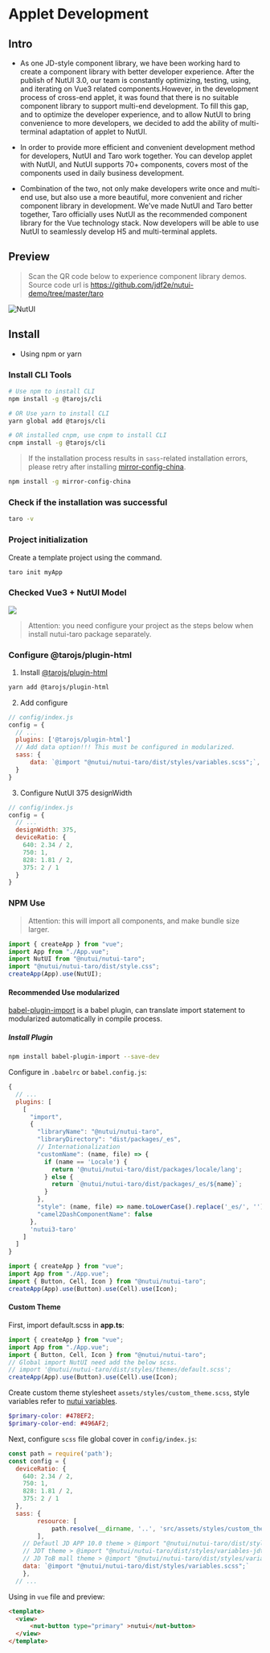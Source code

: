# Applet Development

## Intro

* As one JD-style component library, we have been working hard to create a component library with better developer experience. After the publish of NutUI 3.0, our team is constantly optimizing, testing, using, and iterating on Vue3 related components.However, in the development process of cross-end applet, it was found that there is no suitable component library to support multi-end development. To fill this gap, and to optimize the developer experience, and to allow NutUI to bring convenience to more developers, we decided to add the ability of multi-terminal adaptation of applet to NutUI.

* In order to provide more efficient and convenient development method for developers, NutUI and Taro work together. You can develop applet with NutUI, and NutUI supports 70+ components, covers most of the components used in daily business development.

* Combination of the two, not only make developers write once and multi-end use, but also use a more beautiful, more convenient and richer component library in development. We've made NutUI and Taro better together, Taro officially uses NutUI as the recommended component library for the Vue technology stack. Now developers will be able to use NutUI to seamlessly develop H5 and multi-terminal applets.

## Preview


> Scan the QR code below to experience component library demos. Source code url is https://github.com/jdf2e/nutui-demo/tree/master/taro

<img src="https://storage.360buyimg.com/nutui-static/image/qrcode_en.png" alt="NutUI" />

## Install

* Using npm or yarn

### Install CLI Tools

``` bash
# Use npm to install CLI
npm install -g @tarojs/cli

# OR Use yarn to install CLI
yarn global add @tarojs/cli

# OR installed cnpm, use cnpm to install CLI
cnpm install -g @tarojs/cli
```

> If the installation process results in `sass`-related installation errors, please retry after installing [mirror-config-china](https://www.npmjs.com/package/mirror-config-china).

``` bash
npm install -g mirror-config-china
```

### Check if the installation was successful

``` bash
taro -v
```

### Project initialization

Create a template project using the command.

``` bash
taro init myApp
```

### Checked Vue3 + NutUI Model

<img src="https://storage.360buyimg.com/jdc-article/taro.jpg" />

> Attention: you need configure your project as the steps below when install nutui-taro package separately.

### Configure @tarojs/plugin-html

1. Install [@tarojs/plugin-html](https://taro-docs.jd.com/taro/docs/use-h5/)
``` bash
yarn add @tarojs/plugin-html
```
2. Add configure
``` javascript
// config/index.js
config = {
  // ...
  plugins: ['@tarojs/plugin-html']
  // Add data option!!! This must be configured in modularized.
  sass: {
      data: `@import "@nutui/nutui-taro/dist/styles/variables.scss";`,
  }
}
```
3. Configure NutUI 375 designWidth
``` javascript
// config/index.js
config = {
  // ...
  designWidth: 375,
  deviceRatio: {
    640: 2.34 / 2,
    750: 1,
    828: 1.81 / 2,
    375: 2 / 1
  }
}
```

### NPM Use

> Attention: this will import all components, and make bundle size larger.

```javascript
import { createApp } from "vue";
import App from "./App.vue";
import NutUI from "@nutui/nutui-taro";
import "@nutui/nutui-taro/dist/style.css";
createApp(App).use(NutUI);
```


#### Recommended Use modularized

[babel-plugin-import](https://github.com/ant-design/babel-plugin-import) is a babel plugin, can translate import statement to modularized automatically in compile process.
##### Install Plugin
``` bash
npm install babel-plugin-import --save-dev
```

Configure in `.babelrc` or `babel.config.js`:
``` javascript
{
  // ...
  plugins: [
    [
      "import",
      {
        "libraryName": "@nutui/nutui-taro",
        "libraryDirectory": "dist/packages/_es",
        // Internationalization
        "customName": (name, file) => {
          if (name == 'Locale') {
            return '@nutui/nutui-taro/dist/packages/locale/lang';
          } else {
            return `@nutui/nutui-taro/dist/packages/_es/${name}`;
          }
        },
        "style": (name, file) => name.toLowerCase().replace('_es/', '') + '/index.scss',
        "camel2DashComponentName": false
      },
      'nutui3-taro'
    ]
  ]
}
```

```javascript
import { createApp } from "vue";
import App from "./App.vue";
import { Button, Cell, Icon } from "@nutui/nutui-taro";
createApp(App).use(Button).use(Cell).use(Icon);
```



#### Custom Theme

First, import default.scss in **app.ts**:

```javascript
import { createApp } from "vue";
import App from "./App.vue";
import { Button, Cell, Icon } from "@nutui/nutui-taro";
// Global import NutUI need add the below scss.
// import '@nutui/nutui-taro/dist/styles/themes/default.scss';
createApp(App).use(Button).use(Cell).use(Icon);
```

Create custom theme stylesheet ```assets/styles/custom_theme.scss```, style variables refer to [nutui variables](https://github.com/jdf2e/nutui/blob/next/src/packages/styles/variables.scss).
``` scss
$primary-color: #478EF2;
$primary-color-end: #496AF2;
```



Next, configure `scss` file global cover in `config/index.js`:

``` javascript
const path = require('path');
const config = {
  deviceRatio: {
    640: 2.34 / 2,
    750: 1,
    828: 1.81 / 2,
    375: 2 / 1
  },
  sass: {
		resource: [
			path.resolve(__dirname, '..', 'src/assets/styles/custom_theme.scss')
		],
    // Defautl JD APP 10.0 theme > @import "@nutui/nutui-taro/dist/styles/variables.scss";
    // JDT theme > @import "@nutui/nutui-taro/dist/styles/variables-jdt.scss";
    // JD ToB mall theme > @import "@nutui/nutui-taro/dist/styles/variables-jdb.scss";
    data: `@import "@nutui/nutui-taro/dist/styles/variables.scss";`
	},
  // ...
```

Using in `vue` file and preview:

``` html
<template>
  <view>
      <nut-button type="primary" >nutui</nut-button>
  </view>
</template>
```